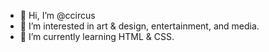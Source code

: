 - 👋 Hi, I’m @ccircus
- 👀 I’m interested in art & design, entertainment, and media.
- 🌱 I’m currently learning HTML & CSS.


<!---
ccircus/ccircus is a ✨ special ✨ repository because its `README.md` (this file) appears on your GitHub profile.
You can click the Preview link to take a look at your changes.
--->
